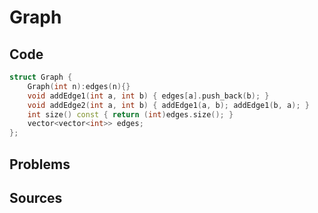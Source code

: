 # Graph

## Code

```cpp
struct Graph {
	Graph(int n):edges(n){}
	void addEdge1(int a, int b) { edges[a].push_back(b); }
	void addEdge2(int a, int b) { addEdge1(a, b); addEdge1(b, a); }
	int size() const { return (int)edges.size(); }
	vector<vector<int>> edges;
};
```

## Problems

## Sources
